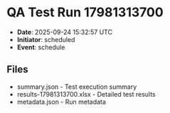 # QA Test Run 17981313700

- **Date**: 2025-09-24 15:32:57 UTC
- **Initiator**: scheduled
- **Event**: schedule

## Files
- summary.json - Test execution summary
- results-17981313700.xlsx - Detailed test results
- metadata.json - Run metadata
